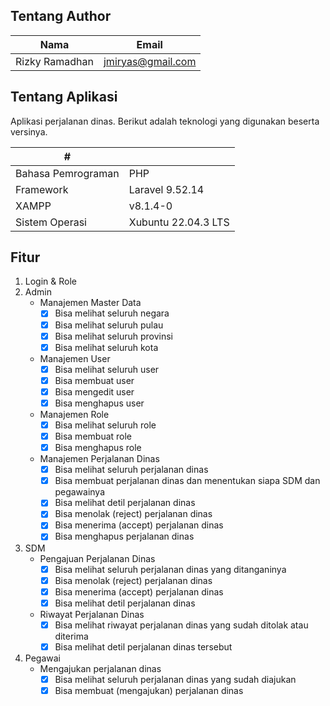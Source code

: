 ## Tentang Author

| Nama | Email |
| ----------- | ----------- |
| Rizky Ramadhan | jmiryas@gmail.com |

## Tentang Aplikasi

Aplikasi perjalanan dinas. Berikut adalah teknologi yang digunakan beserta versinya.

| # |  |
| ----------- | ----------- |
| Bahasa Pemrograman | PHP |
| Framework | Laravel 9.52.14 |
| XAMPP | v8.1.4-0 |
| Sistem Operasi | Xubuntu 22.04.3 LTS |

## Fitur

1. Login & Role
2. Admin
   - Manajemen Master Data
     - [x] Bisa melihat seluruh negara
     - [x] Bisa melihat seluruh pulau
     - [x] Bisa melihat seluruh provinsi
     - [x] Bisa melihat seluruh kota
   - Manajemen User
     - [x] Bisa melihat seluruh user 
     - [x] Bisa membuat user 
     - [x] Bisa mengedit user 
     - [x] Bisa menghapus user 
   - Manajemen Role
     - [x] Bisa melihat seluruh role 
     - [x] Bisa membuat role 
     - [x] Bisa menghapus role 
   - Manajemen Perjalanan Dinas 
     - [x] Bisa melihat seluruh perjalanan dinas 
     - [x] Bisa membuat perjalanan dinas dan menentukan siapa SDM dan pegawainya 
     - [x] Bisa melihat detil perjalanan dinas 
     - [x] Bisa menolak (reject) perjalanan dinas 
     - [x] Bisa menerima (accept) perjalanan dinas 
     - [x] Bisa menghapus perjalanan dinas      
3. SDM
   - Pengajuan Perjalanan Dinas
     - [x] Bisa melihat seluruh perjalanan dinas yang ditanganinya 
     - [x] Bisa menolak (reject) perjalanan dinas 
     - [x] Bisa menerima (accept) perjalanan dinas 
     - [x] Bisa melihat detil perjalanan dinas 
   - Riwayat Perjalanan Dinas
     - [x] Bisa melihat riwayat perjalanan dinas yang sudah ditolak atau diterima 
     - [x] Bisa melihat detil perjalanan dinas tersebut 
4. Pegawai
   - Mengajukan perjalanan dinas
     - [x] Bisa melihat seluruh perjalanan dinas yang sudah diajukan 
     - [x] Bisa membuat (mengajukan) perjalanan dinas 
